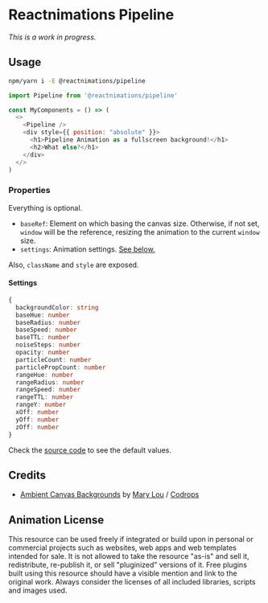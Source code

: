# Reactnimations Pipeline

_This is a work in progress._

## Usage

```sh
npm/yarn i -E @reactnimations/pipeline
```

```js
import Pipeline from '@reactnimations/pipeline'

const MyComponents = () => (
  <>
    <Pipeline />
    <div style={{ position: "absolute" }}>
      <h1>Pipeline Animation as a fullscreen background!</h1>
      <h2>What else?</h1>
    </div>
  </>
)
```

### Properties

Everything is optional.

- `baseRef`: Element on which basing the canvas size. Otherwise, if not set, `window` will be the reference, resizing
  the animation to the current `window` size.
- `settings`: Animation settings. [See below.](#settings)

Also, `className` and `style` are exposed.

#### Settings

```ts
{
  backgroundColor: string
  baseHue: number
  baseRadius: number
  baseSpeed: number
  baseTTL: number
  noiseSteps: number
  opacity: number
  particleCount: number
  particlePropCount: number
  rangeHue: number
  rangeRadius: number
  rangeSpeed: number
  rangeTTL: number
  rangeY: number
  xOff: number
  yOff: number
  zOff: number
}
```

Check the [source code](https://github.com/ivangabriele/reactnimations/blob/main/packages/pipeline/Animation.js) to see
the default values.

## Credits

- [Ambient Canvas Backgrounds](https://github.com/crnacura/AmbientCanvasBackgrounds)
  by [Mary Lou](https://github.com/crnacura) / [Codrops](https://tympanus.net/codrops/)

## Animation License

This resource can be used freely if integrated or build upon in personal or commercial projects such as websites, web
apps and web templates intended for sale. It is not allowed to take the resource "as-is" and sell it, redistribute,
re-publish it, or sell "pluginized" versions of it. Free plugins built using this resource should have a visible mention
and link to the original work. Always consider the licenses of all included libraries, scripts and images used.
